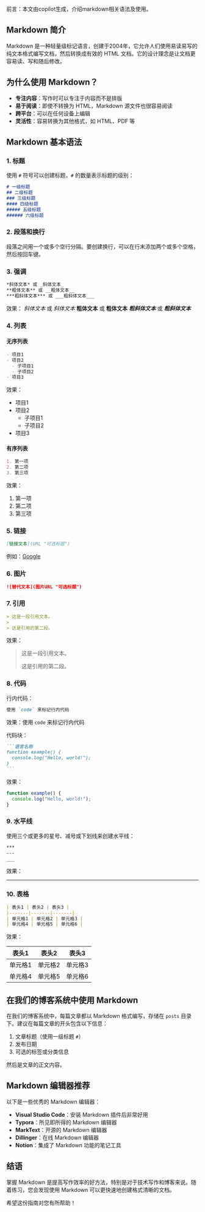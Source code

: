 前言：本文由copilot生成，介绍markdown相关语法及使用。

## Markdown 简介

Markdown 是一种轻量级标记语言，创建于2004年，它允许人们使用易读易写的纯文本格式编写文档，然后转换成有效的 HTML 文档。它的设计理念是让文档更容易读、写和随后修改。

## 为什么使用 Markdown？

- **专注内容**：写作时可以专注于内容而不是排版
- **易于阅读**：即使不转换为 HTML，Markdown 源文件也很容易阅读
- **跨平台**：可以在任何设备上编辑
- **灵活性**：容易转换为其他格式，如 HTML、PDF 等

## Markdown 基本语法

### 1. 标题

使用 `#` 符号可以创建标题，`#` 的数量表示标题的级别：

```markdown
# 一级标题
## 二级标题
### 三级标题
#### 四级标题
##### 五级标题
###### 六级标题
```

### 2. 段落和换行

段落之间用一个或多个空行分隔。要创建换行，可以在行末添加两个或多个空格，然后按回车键。

### 3. 强调

```markdown
*斜体文本* 或 _斜体文本_
**粗体文本** 或 __粗体文本__
***粗斜体文本*** 或 ___粗斜体文本___
```

效果：
*斜体文本* 或 _斜体文本_
**粗体文本** 或 __粗体文本__
***粗斜体文本*** 或 ___粗斜体文本___

### 4. 列表

#### 无序列表

```markdown
- 项目1
- 项目2
  - 子项目1
  - 子项目2
- 项目3
```

效果：
- 项目1
- 项目2
  - 子项目1
  - 子项目2
- 项目3

#### 有序列表

```markdown
1. 第一项
2. 第二项
3. 第三项
```

效果：
1. 第一项
2. 第二项
3. 第三项

### 5. 链接

```markdown
[链接文本](URL "可选标题")
```

例如：[Google](https://www.google.com "Google首页")

### 6. 图片

```markdown
![替代文本](图片URL "可选标题")
```


### 7. 引用

```markdown
> 这是一段引用文本。
> 
> 这是引用的第二段。
```

效果：
> 这是一段引用文本。
> 
> 这是引用的第二段。

### 8. 代码

行内代码：

```markdown
使用 `code` 来标记行内代码
```

效果：使用 `code` 来标记行内代码

代码块：
````markdown
```语言名称
function example() {
  console.log("Hello, world!");
}
```
````

效果：
```javascript
function example() {
  console.log("Hello, world!");
}
```

### 9. 水平线

使用三个或更多的星号、减号或下划线来创建水平线：

```markdown
***
---
___
```

效果：

---

### 10. 表格

```markdown
| 表头1 | 表头2 | 表头3 |
|-------|-------|-------|
| 单元格1 | 单元格2 | 单元格3 |
| 单元格4 | 单元格5 | 单元格6 |
```

效果：

| 表头1 | 表头2 | 表头3 |
|-------|-------|-------|
| 单元格1 | 单元格2 | 单元格3 |
| 单元格4 | 单元格5 | 单元格6 |

## 在我们的博客系统中使用 Markdown

在我们的博客系统中，每篇文章都以 Markdown 格式编写，存储在 `posts` 目录下。建议在每篇文章的开头包含以下信息：

1. 文章标题（使用一级标题 `#`）
2. 发布日期
3. 可选的标签或分类信息

然后是文章的正文内容。

## Markdown 编辑器推荐

以下是一些优秀的 Markdown 编辑器：

- **Visual Studio Code**：安装 Markdown 插件后非常好用
- **Typora**：所见即所得的 Markdown 编辑器
- **MarkText**：开源的 Markdown 编辑器
- **Dillinger**：在线 Markdown 编辑器
- **Notion**：集成了 Markdown 功能的笔记工具

## 结语

掌握 Markdown 是提高写作效率的好方法，特别是对于技术写作和博客来说。随着练习，您会发现使用 Markdown 可以更快速地创建格式清晰的文档。

希望这份指南对您有所帮助！